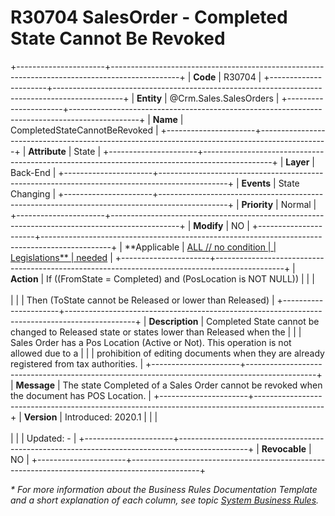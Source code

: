 ﻿---
erp.type: business-rule
erp.entity: Crm.Sales.SalesOrders
---

# R30704 SalesOrder - Completed State Cannot Be Revoked
+----------------------+-----------------------------------------------------------------------------------------------+
| **Code**             | R30704                                                                                        |
+----------------------+-----------------------------------------------------------------------------------------------+
| **Entity**           | @Crm.Sales.SalesOrders                                                                        |
+----------------------+-----------------------------------------------------------------------------------------------+
| **Name**             | CompletedStateCannotBeRevoked                                                                 |
+----------------------+-----------------------------------------------------------------------------------------------+
| **Attribute**        | State                                                                                         |
+----------------------+-----------------------------------------------------------------------------------------------+
| **Layer**            | Back-End                                                                                      |
+----------------------+-----------------------------------------------------------------------------------------------+
| **Events**           | State Changing                                                                                |
+----------------------+-----------------------------------------------------------------------------------------------+
| **Priority**         | Normal                                                                                        |
+----------------------+-----------------------------------------------------------------------------------------------+
| **Modify**           | NO                                                                                            |
+----------------------+-----------------------------------------------------------------------------------------------+
| **Applicable         | [ALL // no condition                                                                          |
| Legislations**       | needed](xref:applicable-legislations)                                                         |
+----------------------+-----------------------------------------------------------------------------------------------+
| **Action**           | If ((FromState = Completed) and (PosLocation is NOT NULL))                                    |
|                      | <br/><br/>                                                                                    |
|                      | Then (ToState cannot be Released or lower than Released)                                      |
+----------------------+-----------------------------------------------------------------------------------------------+
| **Description**      | Completed State cannot be changed to Released state or states lower than Released when the    |
|                      | Sales Order has а Pos Location (Active or Not). This operation is not allowed due to a        |
|                      | prohibition of editing documents when they are already registered from tax authorities.       |
+----------------------+-----------------------------------------------------------------------------------------------+
| **Message**          | The state Completed of a Sales Order cannot be revoked when the document has POS Location.    |
+----------------------+-----------------------------------------------------------------------------------------------+
| **Version**          | Introduced: 2020.1                                                                            |
|                      | <br/><br/>                                                                                    |
|                      | Updated: -                                                                                    |
+----------------------+-----------------------------------------------------------------------------------------------+
| **Revocable**        | NO                                                                                            |
+----------------------+-----------------------------------------------------------------------------------------------+

*\* For more information about the Business Rules Documentation Template and a short explanation of each column, see
topic [System Business Rules](../templates/template-description-system-business-rules.md).*
